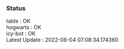 ### Status


table : OK  
hogwarts : OK  
icy-bot : OK  
Latest Update : 2022-06-04 07:08:34.174360
